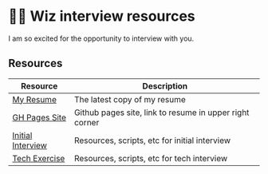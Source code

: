 # 🧙‍♂️ Wiz interview resources

I am so excited for the opportunity to interview with you.

## Resources

| Resource                                         | Description                                             |
| ------------------------------------------------ | ------------------------------------------------------- |
| [My Resume](https://zachantinelli.me/resume.pdf) | The latest copy of my resume                            |
| [GH Pages Site](https://zachantinelli.me)        | Github pages site, link to resume in upper right corner |
| [Initial Interview](/initial-interview)          | Resources, scripts, etc for initial interview           |
| [Tech Exercise](/tech-exercise)                  | Resources, scripts, etc for tech interview              |
